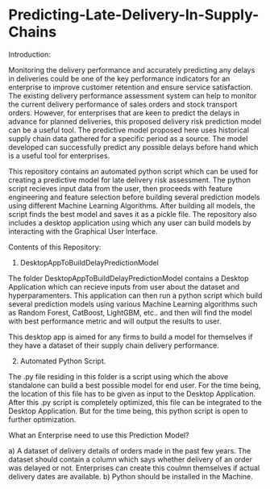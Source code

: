 # Predicting-Late-Delivery-In-Supply-Chains

Introduction:

Monitoring the delivery performance and accurately predicting any delays in deliveries could be one of the key performance indicators for an enterprise to improve customer
retention and ensure service satisfaction. The existing delivery performance assessment system can help to monitor the current delivery performance of sales orders and stock
transport orders. However, for enterprises that are keen to predict the delays in advance for planned deliveries, this proposed delivery risk prediction model can be a useful
tool. The predictive model proposed here uses historical supply chain data gathered for a specific period as a source. The model developed can successfully predict any possible
delays before hand which is a useful tool for enterprises.

This repository contains an automated python script which can be used for creating a predictive model for late delivery risk assessment. The python script recieves input data
from the user, then proceeds with feature engineering and feature selection before building several prediction models using different Machine Learning Algorithms. After 
building all models, the script finds the best model and saves it as a pickle file. The repository also includes a desktop application using which any user can build models
by interacting with the Graphical User Interface.


Contents of this Repository:

1. DesktopAppToBuildDelayPredictionModel
 
The folder DesktopAppToBuildDelayPredictionModel contains a Desktop Application which can recieve inputs from user about the dataset and hyperparamenters. This application
can then run a python script which build several prediction models using various Machine Learning algorithms such as Random Forest, CatBoost, LightGBM, etc.. and then will 
find the model with best performance metric and will output the results to user.

This desktop app is aimed for any firms to build a model for themselves if they have a dataset of their supply chain delivery performance.

2. Automated Python Script.

The .py file residing in this folder is a script using which the above standalone can build a best possible model for end user. For the time being, the location of this 
file has to be given as input to the Desktop Application. After this .py script is completely optimized, this file can be integrated to the Desktop Application. But for the
time being, this python script is open to further optimization.


What an Enterprise need to use this Prediction Model?

a) A dataset of delivery details of orders made in the past few years. The dataset should contain a column which says whether delivery of an order was delayed or not. 
Enterprises can create this coulmn themselves if actual delivery dates are available. 
b) Python should be installed in the Machine.


